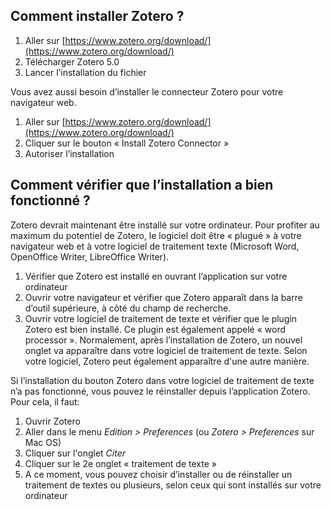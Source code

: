 ## Comment installer Zotero ?

1. Aller sur  [https://www.zotero.org/download/](https://www.zotero.org/download/)
2. Télécharger Zotero 5.0
3. Lancer l’installation du fichier

Vous avez aussi besoin d’installer le connecteur Zotero pour votre navigateur web.

1. Aller sur [https://www.zotero.org/download/](https://www.zotero.org/download/)
2. Cliquer sur le bouton « Install Zotero Connector »
3. Autoriser l’installation

## Comment vérifier que l’installation a bien fonctionné ?

Zotero devrait maintenant être installé sur votre ordinateur. Pour profiter au maximum du potentiel de Zotero, le logiciel doit être « plugué » à votre navigateur web et à votre logiciel de traitement texte (Microsoft Word, OpenOffice Writer, LibreOffice Writer). 

1. Vérifier que Zotero est installé en ouvrant l’application sur votre ordinateur
2. Ouvrir votre navigateur et vérifier que Zotero apparaît dans la barre d’outil supérieure, à côté du champ de recherche.
3. Ouvrir votre logiciel de traitement de texte et vérifier que le plugin Zotero est bien installé. Ce plugin est également appelé « word processor ». Normalement, après l’installation de Zotero, un nouvel onglet va apparaître dans votre logiciel de traitement de texte. Selon votre logiciel, Zotero peut également apparaître d'une autre manière. 

Si l’installation du bouton Zotero dans votre logiciel de traitement de texte n’a pas fonctionné, vous pouvez le réinstaller depuis l’application Zotero. Pour cela, il faut: 

1. Ouvrir Zotero
2. Aller dans le menu *Edition > Preferences* (ou *Zotero > Preferences* sur Mac OS)
3. Cliquer sur l'onglet *Citer*
4. Cliquer sur le 2e onglet « traitement de texte »
5. A ce moment, vous pouvez choisir d’installer ou de réinstaller un traitement de textes ou plusieurs, selon ceux qui sont installés sur votre ordinateur
